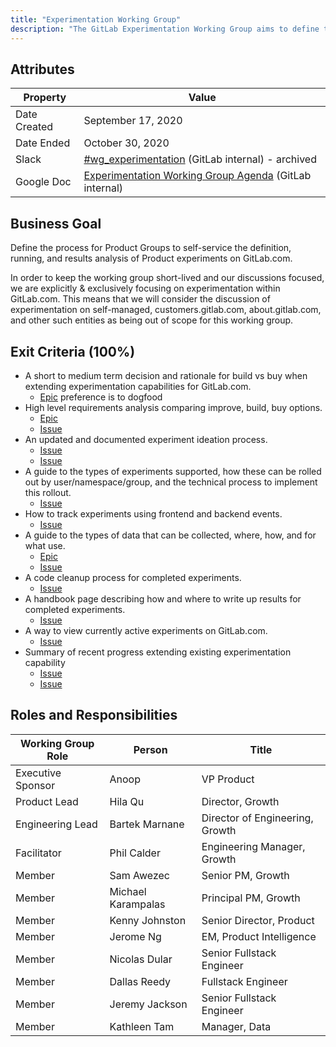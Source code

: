 ```yaml
---
title: "Experimentation Working Group"
description: "The GitLab Experimentation Working Group aims to define the process for Product Groups at GitLab to self-service the definition, running, and results analysis of Product experiments on GitLab.com."
---
```


## Attributes

| Property | Value |
|----------|-------|
| Date Created | September 17, 2020 |
| Date Ended   | October 30, 2020 |
| Slack        | [#wg_experimentation](https://gitlab.slack.com/archives/C01BJUKUEDN) (GitLab internal) - archived |
| Google Doc   | [Experimentation Working Group Agenda](https://drive.google.com/drive/search?q=title:%22Experimentation%20Working%20Group%22) (GitLab internal) |

## Business Goal

Define the process for Product Groups to self-service the definition, running, and results analysis of Product experiments on GitLab.com.

In order to keep the working group short-lived and our discussions focused, we are explicitly & exclusively focusing on experimentation within GitLab.com. This means that we will consider the discussion of experimentation on self-managed, customers.gitlab.com, about.gitlab.com, and other such entities as being out of scope for this working group.

## Exit Criteria (100%)

- A short to medium term decision and rationale for build vs buy when extending experimentation capabilities for GitLab.com.
  - [Epic](https://gitlab.com/groups/gitlab-org/growth/-/epics/48) preference is to dogfood
- High level requirements analysis comparing improve, build, buy options.
  - [Epic](https://gitlab.com/groups/gitlab-org/growth/-/epics/53)
  - [Issue](https://gitlab.com/gitlab-org/growth/experimentation/-/issues/2)
- An updated and documented experiment ideation process.
  - [Issue](https://gitlab.com/gitlab-org/growth/experimentation/-/issues/14)
  - [Issue](https://gitlab.com/gitlab-org/growth/experiment-design-repo/-/issues/1)
- A guide to the types of experiments supported, how these can be rolled out by user/namespace/group, and the technical process to implement this rollout.
  - [Issue](https://gitlab.com/gitlab-org/growth/experimentation/-/issues/21)
- How to track experiments using frontend and backend events.
  - [Issue](https://gitlab.com/gitlab-org/growth/experimentation/-/issues/20)
- A guide to the types of data that can be collected, where, how, and for what use.
  - [Epic](https://gitlab.com/groups/gitlab-org/growth/-/epics/50)
  - [Issue](https://gitlab.com/gitlab-org/growth/experimentation/-/issues/18)
- A code cleanup process for completed experiments.
  - [Issue](https://gitlab.com/gitlab-org/growth/experimentation/-/issues/6)
- A handbook page describing how and where to write up results for completed experiments.
  - [Issue](https://gitlab.com/gitlab-org/growth/experimentation/-/issues/19)
- A way to view currently active experiments on GitLab.com.
  - [Issue](https://gitlab.com/gitlab-org/gitlab/-/issues/262725)
- Summary of recent progress extending existing experimentation capability
  - [Issue](https://gitlab.com/gitlab-org/growth/experimentation/-/issues/22)
  - [Issue](https://gitlab.com/gitlab-org/growth/experimentation/-/issues/15)

## Roles and Responsibilities

| Working Group Role    | Person                | Title                             |
|-----------------------|-----------------------|-----------------------------------|
| Executive Sponsor     | Anoop                 | VP Product                        |
| Product Lead          | Hila Qu               | Director, Growth                  |
| Engineering Lead      | Bartek Marnane        | Director of Engineering, Growth   |
| Facilitator           | Phil Calder           | Engineering Manager, Growth       |
| Member                | Sam Awezec            | Senior PM, Growth                 |
| Member                | Michael Karampalas    | Principal PM, Growth              |
| Member                | Kenny Johnston        | Senior Director, Product          |
| Member                | Jerome Ng             | EM, Product Intelligence |
| Member                | Nicolas Dular         | Senior Fullstack Engineer         |
| Member                | Dallas Reedy          | Fullstack Engineer                |
| Member                | Jeremy Jackson        | Senior Fullstack Engineer         |
| Member                | Kathleen Tam          | Manager, Data                     |
